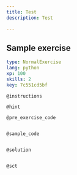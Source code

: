 ```yaml
---
title: Test
description: Test

---
```

## Sample exercise

```yaml
type: NormalExercise
lang: python
xp: 100
skills: 2
key: 7c551cd5bf
```


`@instructions`

`@hint`

`@pre_exercise_code`
```{python}

```

`@sample_code`
```{python}

```

`@solution`
```{python}

```

`@sct`
```{python}

```
